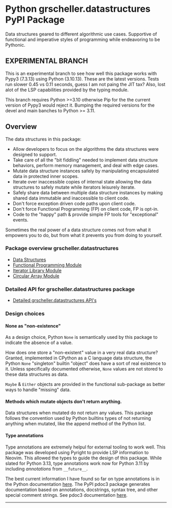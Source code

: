 # Python grscheller.datastructures PyPI Package

Data structures geared to different algorithmic use cases. Supportive
of functional and imperative styles of programming while endeavoring
to be Pythonic.

## EXPERIMENTAL BRANCH
This is an experimental branch to see how well this package works with
Pypy3 (7.3.13) using Python (3.10.13). These are the latest versions.
Tests run slower 0.45 vs 0.11 seconds, guess I am not paing the JIT tax?
Also, lost alot of the LSP capabilities provided by the typing module.

This branch requires Python >=3.10 otherwise Pip for the the current
version of Pypy3 would reject it. Bumping the required versions for the
devel and main banches to Python >= 3.11.

## Overview

The data structures in this package:

* Allow developers to focus on the algorithms the data structures were
  designed to support.
* Take care of all the "bit fiddling" needed to implement data structure
  behaviors, perform memory management, and deal with edge cases.
* Mutate data structure instances safely by manipulating encapsulated
  data in protected inner scopes.
* Iterate over inaccessible copies of internal state allowing the data
  structures to safely mutate while iterators leisurely iterate. 
* Safely share data between multiple data structure instances by making
  shared data immutable and inaccessible to client code.
* Don't force exception driven code paths upon client code.
* Don't force Functional Programming (FP) on client code, FP is opt-in.
* Code to the "happy" path & provide simple FP tools for "exceptional"
  events.

Sometimes the real power of a data structure comes not from what
it empowers you to do, but from what it prevents you from doing
to yourself.

### Package overview grscheller.datastructures

* [Data Structures][1]
* [Functional Programming Module][2]
* [Iterator Library Module][3]
* [Circular Array Module][4]

### Detailed API for grscheller.datastructures package

* [Detailed grscheller.datastructures API's][5]

### Design choices

#### None as "non-existence"

As a design choice, Python `None` is semantically used by this package
to indicate the absence of a value.

How does one store a "non-existent" value in a very real data structure?
Granted, implemented in CPython as a C language data structure, the
Python `None` "singleton" builtin "object" does have a sort of real
existence to it. Unless specifically documented otherwise, `None` values
are not stored to these data structures as data.

`Maybe` & `Either` objects are provided in the functional sub-package as
better ways to handle "missing" data.

#### Methods which mutate objects don't return anything.

Data structures when mutated do not return any values. This package
follows the convention used by Python builtins types of not returning
anything when mutated, like the append method of the Python list.

#### Type annotations

Type annotations are extremely helpul for external tooling to work well.
This package was developed using Pyright to provide LSP information to
Neovim. This allowed the types to guide the design of this package.
While slated for Python 3.13, type annotations work now for Python 3.11
by including *annotations* from `__future__`.

The best current information I have found so far on type annotations is
in the Python documentation [here][6]. The PyPI pdoc3 package generates
documentation based on annotations, docstrings, syntax tree, and other
special comment strings. See pdoc3 documentation [here][7].

---

[1]: https://github.com/grscheller/datastructures/blob/main/README.d/datastructures.md
[2]: https://github.com/grscheller/datastructures/blob/main/README.d/fp.md
[3]: https://github.com/grscheller/datastructures/blob/main/README.d/iterlib.md
[4]: https://github.com/grscheller/datastructures/blob/main/README.d/carray.md
[5]: https://grscheller.github.io/datastructures/
[6]: https://docs.python.org/3.13/library/typing.html
[7]: https://pdoc3.github.io/pdoc/doc/pdoc/#gsc.tab=0
